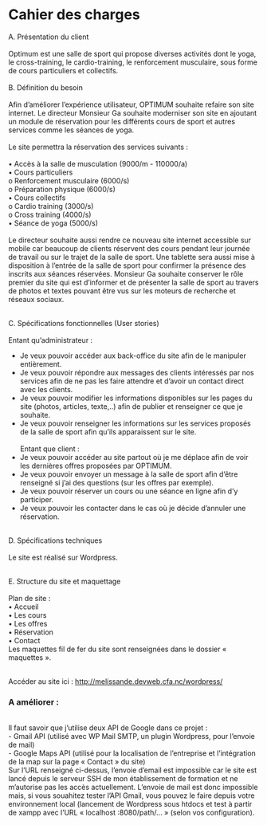 <h1>Cahier des charges</h1>

A.	Présentation du client </br> </br>
Optimum est une salle de sport qui propose diverses activités dont le yoga, le cross-training, le cardio-training, le renforcement musculaire, sous forme de cours particuliers et collectifs.</br></br>
B.	Définition du besoin </br> </br>
Afin d’améliorer l’expérience utilisateur, OPTIMUM souhaite refaire son site internet. Le directeur Monsieur Ga souhaite moderniser son site en ajoutant un module de réservation pour les différents cours de sport et autres services comme les séances de yoga. </br></br>
Le site permettra la réservation des services suivants : </br></br>
•	Accès à la salle de musculation (9000/m - 110000/a) </br>
•	Cours particuliers </br>
o	Renforcement musculaire (6000/s)</br>
o	Préparation physique (6000/s)</br>
•	Cours collectifs </br>
o	Cardio training (3000/s) </br>
o	Cross training (4000/s) </br>
•	Séance de yoga (5000/s) </br></br>
Le directeur souhaite aussi rendre ce nouveau site internet accessible sur mobile car beaucoup de clients réservent des cours pendant leur journée de travail ou sur le trajet de la salle de sport. Une tablette sera aussi mise à disposition à l’entrée de la salle de sport pour confirmer la présence des inscrits aux séances réservées. Monsieur Ga souhaite conserver le rôle premier du site qui est d’informer et de présenter la salle de sport au travers de photos et textes pouvant être vus sur les moteurs de recherche et réseaux sociaux. </br></br>

C.	Spécifications fonctionnelles (User stories) </br></br>
Entant qu’administrateur : </br>
-	Je veux pouvoir accéder aux back-office du site afin de le manipuler entièrement.
-	Je veux pouvoir répondre aux messages des clients intéressés par nos services afin de ne pas les faire attendre et d’avoir un contact direct avec les clients.
-	Je veux pouvoir modifier les informations disponibles sur les pages du site (photos, articles, texte,..) afin de publier et renseigner ce que je souhaite.
-	Je veux pouvoir renseigner les informations sur les services proposés de la salle de sport afin qu’ils apparaissent sur le site. </br></br>
Entant que client : </br>
-	Je veux pouvoir accéder au site partout où je me déplace afin de voir les dernières offres proposées par OPTIMUM.
-	Je veux pouvoir envoyer un message à la salle de sport afin d’être renseigné si j’ai des questions (sur les offres par exemple).
-	Je veux pouvoir réserver un cours ou une séance en ligne afin d’y participer.
-	Je veux pouvoir les contacter dans le cas où je décide d’annuler une réservation. </br></br>

D.	Spécifications techniques </br></br>
Le site est réalisé sur Wordpress. </br></br>

E.	Structure du site et maquettage </br></br>
Plan de site : </br>
•	Accueil </br>
•	Les cours </br>
•	Les offres </br>
•	Réservation </br>
•	Contact </br>
Les maquettes fil de fer du site sont renseignées dans le dossier « maquettes ». </br></br>

Accéder au site ici : http://melissande.devweb.cfa.nc/wordpress/ </br>
<h3>A améliorer :</h3> </br>
Il faut savoir que j’utilise deux API de Google dans ce projet : </br>
-	Gmail API (utilisé avec WP Mail SMTP, un plugin Wordpress, pour l’envoie de mail) </br>
-	Google Maps API (utilisé pour la localisation de l’entreprise et l’intégration de la map sur la page « Contact » du site) </br>
Sur l’URL renseigné ci-dessus, l’envoie d’email est impossible car le site est lancé depuis le serveur SSH de mon établissement de formation et ne m’autorise pas les accès actuellement. L’envoie de mail est donc impossible mais, si vous souahitez tester l’API Gmail, vous pouvez le faire depuis votre environnement local (lancement de Wordpress sous htdocs et test à partir de xampp avec l’URL « localhost :8080/path/… » (selon vos configuration).

